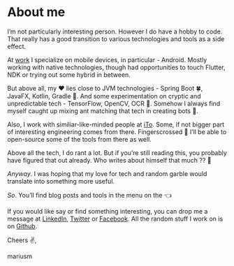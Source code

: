 # About me

I&rsquo;m not particularly interesting person. However I do have a hobby to code. That really has a good transition to various technologies and tools as a side effect.

At [work](https://ito.lt/) I specialize on mobile devices, in particular - Android. Mostly working with native technologies, though had opportunities to touch Flutter, NDK or trying out some hybrid in between.

But above all, my ♥ lies close to JVM technologies - Spring Boot 🍀, JavaFX, Kotlin, Gradle 🔧. And some experimentation on cryptic and unpredictable tech - TensorFlow, OpenCV, OCR 👀. Somehow I always find myself caught up mixing ant matching that tech in creating bots 🤖‍.

Also, I work with similiar-like-minded people at [iTo](https://ito.lt/). Some, if not bigger part of interesting engineering comes from there. Fingerscrossed 🤞 I&rsquo;ll be able to open-source some of the tools from there as well.

Above all the tech, I do rant a lot. But if you&rsquo;re still reading this, you probably have figured that out already. Who writes about himself that much ?? 🤦

*Anyway*. I was hoping that my love for tech and random garble would translate into something more useful.

*So*. You&rsquo;ll find blog posts and tools in the menu on the 👈

If you would like say or find something interesting, you can drop me a message at [LinkedIn](https://www.linkedin.com/in/marius-merkevi%C4%8Dius-513b1260/), [Twitter](https://twitter.com/u3x) or [Facebook](https://www.facebook.com/u3marka). All the random stuff I work on is on [Github](https://github.com/marius-m/).

Cheers ✌️,

mariusm
